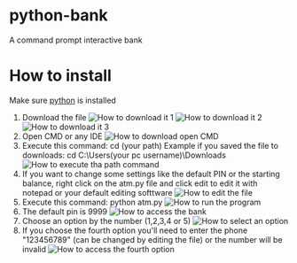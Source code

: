 # python-bank
A command prompt interactive bank

# How to install
Make sure <a href="https://www.python.org/downloads/">python</a> is installed

1. Download the file
![How to download it 1](https://prnt.sc/svve6o)
![How to download it 2](https://prnt.sc/svvfiu)
![How to download it 3](https://prnt.sc/svvg6y)
2. Open CMD or any IDE
![How to download open CMD](https://prnt.sc/svvj0u)
3. Execute this command: cd (your path) Example if you saved the file to downloads: cd C:\Users\(your pc username)\Downloads
![How to execute tha path command](https://prnt.sc/svvjut)
4. If you want to change some settings like the default PIN or the starting balance, right click on the atm.py file and click edit to edit it with notepad or your default editing softtware
![How to edit the file](https://prnt.sc/svvlci)
5. Execute this command: python atm.py
![How to run the program](https://prnt.sc/svvme3)
6. The default pin is 9999
![How to access the bank](https://prnt.sc/svvnc3)
7. Choose an option by the number (1,2,3,4 or 5)
![How to select an option](https://prnt.sc/svvo38)
8. If you choose the fourth option you'll need to enter the phone "123456789" (can be changed by editing the file) or the number will be invalid
![How to access the fourth option](https://prnt.sc/svvot3)
